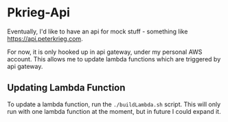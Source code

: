 # Pkrieg-Api

Eventually, I'd like to have an api for mock stuff - something like https://api.peterkrieg.com.

For now, it is only hooked up in api gateway, under my personal AWS account.  This allows me to update lambda functions which are triggered by api gateway.

## Updating Lambda Function
To update a lambda function, run the `./buildLambda.sh` script.  This will only run with one lambda function at the moment, but in future I could expand it.

